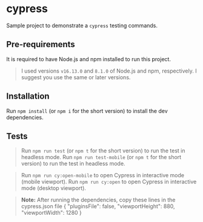 # cypress

Sample project to demonstrate a `cypress` testing commands.

## Pre-requirements

It is required to have Node.js and npm installed to run this project.

> I used versions `v16.13.0` and `8.1.0` of Node.js and npm, respectively. I suggest you use the same or later versions.

## Installation

Run `npm install` (or `npm i` for the short version) to install the dev dependencies.

## Tests
> Run `npm run test` (or `npm t` for the short version) to run the test in headless mode.
> Run `npm run test-mobile` (or `npm t` for the short version) to run the test in headless mode.

> Run `npm run cy:open-mobile` to open Cypress in interactive mode (mobile viewport).
> Run `npm run cy:open` to open Cypress in interactive mode (desktop viewport).

> **Note:** After running the dependencies, copy these lines in the cypress.json file
{
  "pluginsFile": false,
  "viewportHeight": 880,
  "viewportWidth": 1280
}